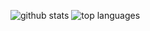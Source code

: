 ![github stats](https://github-readme-stats.vercel.app/api?username=jpeach&count_private=true&show_icons=true)
![top languages](https://github-readme-stats.vercel.app/api/top-langs/?username=jpeach&layout=compact)

<!--
**jpeach/jpeach** is a ✨ _special_ ✨ repository because its `README.md` (this file) appears on your GitHub profile.

Here are some ideas to get you started:

- 🔭 I’m currently working on ...
- 🌱 I’m currently learning ...
- 👯 I’m looking to collaborate on ...
- 🤔 I’m looking for help with ...
- 💬 Ask me about ...
- 📫 How to reach me: ...
- 😄 Pronouns: ...
- ⚡ Fun fact: ...
-->
